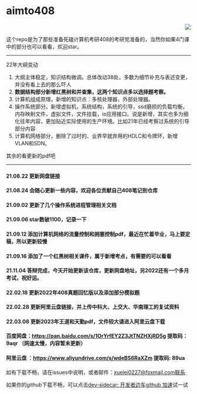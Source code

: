 # aimto408
<img align="right" src="https://github-readme-stats.vercel.app/api?username=xiaolei565&show_icons=true&icon_color=CE1D2D&text_color=718096&bg_color=ffffff&hide_title=true" />

</br>

这个repo是为了那些准备死磕计算机考研408的考研党准备的，当然你如果4门课中的部分也可以看看，欢迎star。

----
22年大纲变动
1. 大纲主体稳定，知识结构微调。总体改动38处，多数为细节补充与表述变更，并没有看上去的那么吓人
2. **数据结构部分新增红黑树和并查集，这两个知识点多以选择题考察。**
3. 计算机组成原理，新增的知识点：多核处理器，外部处理器。
4. 操作系统部分。新增虚拟机，系统结构，系统的引导，ssd磨损的负载均衡，内存映射文件，虚拟文件，文件挂载，io应用接口。说是新增，其实也多为细化往年内容，更加贴近实际使用的生产环境。比如21年已经考察过系统的引导部分内容
5. 计算机网络部分，删除了过时的、业界早就弃用的HDLC和令牌环，新增VLAN和SDN。

其余的看更新的pdf吧

----






#### 21.08.22 更新网盘链接

#### 21.08.24 会随心更新一些内容，欢迎各位贡献自己408笔记到仓库

#### 21.09.02 更新了几个操作系统进程管理相关文档

#### 21.09.06 star数破1100，记录一下

#### 21.09.12 添加计算机网络的流量控制和拥塞控制pdf，最近在忙着毕业，马上要定稿，所以更新较慢

#### 21.09.16 添加了一个红黑树相关课件，属于新增考点，有需要的可以看看



#### 21.11.04 答辩完成，今天开始更新该仓库，更新网盘地址，另2022还有一个多月考试，祝好运。

#### 22.02.18 更新2022年408真题回忆版以及添加部分模拟题

#### 22.02.28 更新阿里云盘链接，并上传中科大、上交大、华南理工的复试资料

#### 22.03.08 更新2023年王道和天勤pdf，文件较大请进入阿里云盘下载



#### 百度网盘：https://pan.baidu.com/s/1OrYrfEY2Z3JtTNZHXjRD5g  提取码：9aqr （网速太慢，内容暂未更新）

#### 阿里云盘 ：https://www.aliyundrive.com/s/wdeBS6RaXZm  提取码: 89ua 



如有下载不畅，请在issues中说明，或者邮件：xuelei0227@foxmail.com联系

如果你的github下载不畅，可以点击[dev-sidecar: 开发者边车github 加速](https://gitee.com/docmirror/dev-sidecar)试一试

